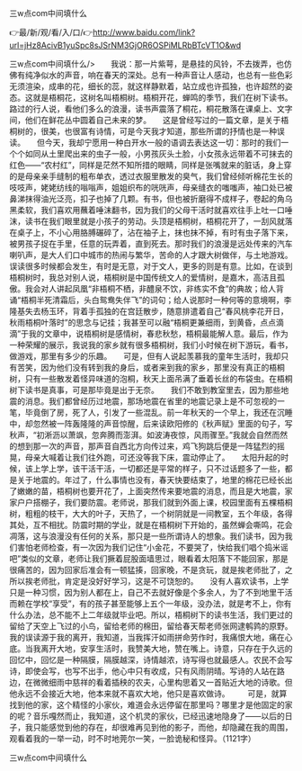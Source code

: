 三w点com中间填什么

👉最/新/观/看/入/口/👉http://www.baidu.com/link?url=jHz8AcivB1yuSpc8sJSrNM3GjOR6OSPiMLRbBTcVT1O&wd

三w点com中间填什么/>　　我说：那一片紫萼，是悬挂的风铃，不去拨弄，也仿佛有纯净似水的声音，响在春天的深处。总有一种声音让人感动，也总有一些色彩无须渲染，成串的花，细长的蕊，就这样静默着，站立成也许孤独，也许超然的姿态。这就是梧桐花，这树名叫梧桐树。梧桐开花，蝉鸣的季节，我们在树下读书。路过的行人说，看他们多么的浪漫，读书声震落了桐花，桐花散落在课桌上、文字间，他们在鲜花丛中圆着自己未来的梦。　　这是曾经写过的一篇文章，是关于梧桐树的，很美，也很富有诗情，可是今天我才知道，那些所谓的抒情也是一种误读。　　但今天，我却宁愿用一种白开水一般的语调去表达这一切：那时的我们一个个如同从土里爬出来的虫子一般，小男孩灰头土脸，小女孩永远带着不可抹去的红色——“农村红”，同样是茫然不知所措的眼睛，同样是张嘴就来的脏话，身上穿的是母亲亲手缝制的粗布单衣，透过衣服里散发的臭气，我们曾经倾听棉花生长的吱吱声，姥姥纺线的嗡嗡声，姐姐织布的咣咣声，母亲缝衣的嗤嗤声，袖口处已被鼻涕抹得油光泛亮，扣子也掉了几颗。有书，但也被折磨得不成样子，卷起的角乌黑柔软，我们喜欢用蘸着唾沫翻书，因为我们的父母干活时就喜欢往手上吐一口唾沫，读书在我们眼里就是小孩子的劳动。头顶是梧桐树，梧桐花开了，一刮风就落在桌子上，不小心用胳膊碾碎了，沾在袖子上，抹也抹不掉，有时有虫子落下来，被男孩子捉在手里，任意的玩弄着，直到死去。那时我们的浪漫是远处传来的汽车喇叭声，是大人们口中城市的热闹与繁华，苦命的人才跟大树做伴，与土地游戏。　　误读很多时候都会发生，有时是无意，对于文人，更多的则是有意。比如，在谈到梧桐树时，我总对别人说，梧桐树是中国传统文人的爱情树，是嘉木，高洁且孤傲。我会对人讲起凤凰“非梧桐不栖，非醴泉不饮，非练实不食”的典故；给人背诵“梧桐半死清霜后，头白鸳鸯失伴飞”的词句；给人说那时一种何等的意境啊，李隆基失去杨玉环，背着手孤独的在宫廷散步，随意排遣着自己“春风桃李花开日，秋雨梧桐叶落时”的思念与记挂；我甚至可以融“梧桐更兼细雨，到黄昏，点点滴滴”于我的文章中，说梧桐树是感情树，春悲秋愁，梧桐最能解人意。最后，作为一种荣耀的展示，我说我的家乡就有很多梧桐树，我们小时候在树下游玩，看书，做游戏，那里有多少的乐趣。　　可是，但有人说起羡慕我的童年生活时，我却只有苦笑，因为他们没有转到我的身后，或者来到我的家乡，那里没有真正的梧桐树，只有一些散发着怪异味道的泡桐，秋天上面吊满了垂着长丝的布袋虫。在梧桐树下读书是真事，可是那毕竟是出于无奈。　　我们不敢到教室里去，因为那些地震的消息。我们都曾经历过地震，那场地震在省里的地震记录上是不可忽视的一笔，毕竟倒了房，死了人，引发了一些混乱。前一年秋天的一个早上，我还在沉睡中，却忽然被一阵轰隆隆的声音惊醒，后来读欧阳修的《秋声赋》里面的句子，写秋声，“初淅沥以萧飒，忽奔腾而澎湃。如波涛夜惊，风雨骤至。”我就会自然而然的想到那一次的声音，那声音自西北方向传过来，鸡飞狗跳后便是一阵猛烈的摇晃，母亲大喊着让我们往外跑，可还没等我下床，震动停止了。　　太阳升起的时候，该上学上学，该干活干活，一切都还是平常的样子，只不过话题多了一些，都是关于地震的。年过了，什么事情也没有，春天快要结束了，地里的棉花已经长出了嫩嫩的苗，梧桐树也要开花了，上面突然传来要地震的消息，而且是大地震，家家户户搭棚子，我们要防震。老师说，那我们就到外面上课，校园里面有五棵梧桐树，粗粗的枝干，大大的叶子，天热了，一个树阴就是一间教室，五个年级，各得其处，互不相扰。防震时期的学业，就是在梧桐树下开始的，虽然蝉会嘶鸣，花会凋落，这与浪漫没有任何的关系，那只是一些所谓诗人的想象。我们读书，因为我们害怕老师检查，有一次因为我们记住“小金花，不要哭了，快给我们唱个捣米谣吧”类似的文章，老师让我们撅着屁股面墙思过，眼看着太阳落下不能回家，那是很痛苦的，因为回家后准会有一顿猛揍，回家晚，不是贪玩，就是挨老师批了，之所以挨老师批，肯定是没好好学习，这是不可饶恕的。　　没有人喜欢读书，上学只是一种习惯，因为别人都在上，自己不去就好像是个多余人，为了不到地里干活而赖在学校“享受”，有的孩子甚至能够上五个一年级，没办法，就是考不上，你有什么办法，总不能不上二年级就毕业吧。所以，梧桐树下的读书生活，我们更过的留给了天空上飞过的小鸟，留给老师的棉田，留给春天帮老师张网逮鹌鹑的原野。我的误读源于我的离开，我知道，当我挥汗如雨拼命劳作时，我痛恨大地，痛在心底。当我离开大地，安享生活时，我赞美大地，赞在嘴上。诗意，只存在于久远的回忆中，回忆是一种隔膜，隔膜越深，诗情越浓，诗写得也就最感人。农民不会写诗，即使会写，也写不出手，他心中只有收成，只有风雨阴晴。写诗的人站在路边，在微微细雨中慈祥的看着插秧的农夫，心里构思着又一首贴近大地的诗歌。但他永远不会接近大地，他本来就不喜欢大地，他只是喜欢做诗。
　　可是，就算找到他的家，这个精怪的小家伙，难道会永远停留在那里吗？哪里才是他固定的家的呢？音乐嘎然而止，我知道，这个机灵的家伙，已经迅速地隐身了——以后的日子，我只能感觉到他的存在，却很难再见到他的影子，而他，却隐藏在我的周围，观看着我的一举一动，时不时地莞尔一笑，一脸诡秘和怪异。（1121字）


三w点com中间填什么

